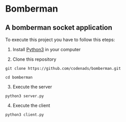 # Bomberman
## A bomberman socket application

To execute this project you have to follow this eteps:

1. Install [Python3](https://www.python.org/downloads/) in your computer

2. Clone this repository
```
git clone https://github.com/codenads/bomberman.git
```
```
cd bomberman
```

3. Execute the server
```
python3 server.py
```
4. Execute the client
```
python3 client.py
```
